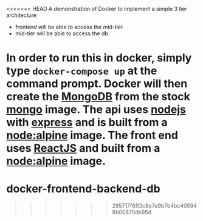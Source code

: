 <<<<<<< HEAD
A demonstration of Docker to implement a simple 3 tier architecture

* frontend will be able to access the mid-tier
* mid-tier will be able to access the db

In order to run this in docker, simply type ```docker-compose up``` at the command prompt. Docker will then create the [MongoDB](https://www.mongodb.com/) from the stock [mongo](https://hub.docker.com/_/mongo) image. The api uses [nodejs](https://nodejs.org/) with [express](http://expressjs.com/) and is built from a [node:alpine](https://hub.docker.com/_/node) image. The front end uses [ReactJS](https://reactjs.org/) and built from a [node:alpine](https://hub.docker.com/_/node) image.
=======
# docker-frontend-backend-db
>>>>>>> 295717f6ff2c8e7e9b7b4bc405946b00870db95d
